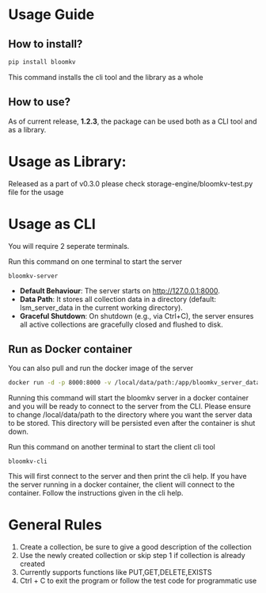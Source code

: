 # Usage Guide

## How to install?
```bash
pip install bloomkv
```
This command installs the cli tool and the library as a whole

## How to use?
As of current release, **1.2.3**, the package can be used both as a CLI tool and as a library. 

# Usage as Library:
Released as a part of v0.3.0
please check storage-engine/bloomkv-test.py file for the usage

# Usage as CLI
You will require 2 seperate terminals.

Run this command on one terminal to start the server
```
bloomkv-server
```
* **Default Behaviour**: The server starts on http://127.0.0.1:8000.
* **Data Path**:  It stores all collection data in a directory (default: lsm_server_data in the current working directory).
* **Graceful Shutdown**: On shutdown (e.g., via Ctrl+C), the server ensures all active collections are gracefully closed and flushed to disk.

## Run as Docker container
You can also pull and run the docker image of the server
```bash
docker run -d -p 8000:8000 -v /local/data/path:/app/bloomkv_server_data --name bloomkv sensei0410/bloomkv:1.2.8
```
Running this command will start the bloomkv server in a docker container and you will be ready to connect to the server from the CLI. Please ensure to change /local/data/path to the directory where you want the server data to be stored. This directory will be persisted even after the container is shut down.

Run this command on another terminal to start the client cli tool
```
bloomkv-cli
```
This will first connect to the server and then print the cli help. If you have the server running in a docker container, the client will connect to the container. Follow the instructions given in the cli help.

# General Rules
1. Create a collection, be sure to give a good description of the collection
2. Use the newly created collection or skip step 1 if collection is already created
3. Currently supports functions like PUT,GET,DELETE,EXISTS
4. Ctrl + C to exit the program or follow the test code for programmatic use